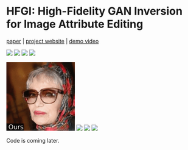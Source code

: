 # HFGI: High-Fidelity GAN Inversion for Image Attribute Editing

[paper](https://arxiv.org/) | [project website](https://tengfei-wang.github.io/HFGI/) | [demo video]()

<img src="pics/1.jpg" width="180px"/>    <img src="pics/shooting.gif" width="180px"/>   <img src="pics/horsejump-high.gif" width="180px"/>    <img src="pics/gold-fish.gif" width="180px"/> 

<img src="pics/1.gif" width="180px"/>    <img src="pics/shooting-input.gif" width="180px"/>   <img src="pics/horsejump-high-input.gif" width="180px"/>    <img src="pics/gold-fish-input.gif" width="180px"/> 



Code is coming later.
